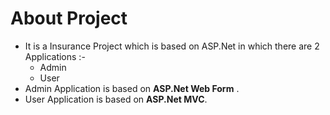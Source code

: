 # About Project 
- It is a Insurance Project which is based on ASP.Net in which there are 2 Applications :- 
   - Admin
   - User
 - Admin Application is based on **ASP.Net Web Form** .
 - User Application is based on **ASP.Net MVC**. 
